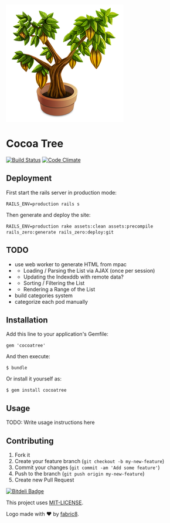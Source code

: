 ![Cocoa Tree](./app/assets/images/cocoa-tree-320.png)

# Cocoa Tree

[![Build Status](https://travis-ci.org/dpree/cocoa-tree.png)](https://travis-ci.org/dpree/cocoa-tree)
[![Code Climate](https://codeclimate.com/github/dpree/cocoatree.png)](https://codeclimate.com/github/dpree/cocoatree)

## Deployment

First start the rails server in production mode:

    RAILS_ENV=production rails s

Then generate and deploy the site:

    RAILS_ENV=production rake assets:clean assets:precompile rails_zero:generate rails_zero:deploy:git

## TODO

* use web worker to generate HTML from mpac
* * Loading / Parsing the List via AJAX (once per session)
* * Updating the Indexddb with remote data?
* * Sorting / Filtering the List
* * Rendering a Range of the List
* build categories system
* categorize each pod manually

## Installation

Add this line to your application's Gemfile:

    gem 'cocoatree'

And then execute:

    $ bundle

Or install it yourself as:

    $ gem install cocoatree

## Usage

TODO: Write usage instructions here

## Contributing

1. Fork it
2. Create your feature branch (`git checkout -b my-new-feature`)
3. Commit your changes (`git commit -am 'Add some feature'`)
4. Push to the branch (`git push origin my-new-feature`)
5. Create new Pull Request

[![Bitdeli Badge](https://d2weczhvl823v0.cloudfront.net/dpree/cocoatree/trend.png)](https://bitdeli.com/free "Bitdeli Badge")

This project uses [MIT-LICENSE](LICENSE.txt).

Logo made with :heart: by [fabric8](http://fabric8.de/).
